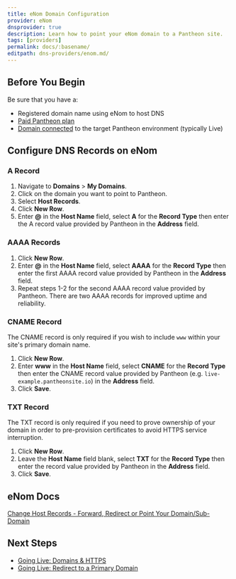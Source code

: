 ```yaml
---
title: eNom Domain Configuration
provider: eNom
dnsprovider: true
description: Learn how to point your eNom domain to a Pantheon site.
tags: [providers]
permalink: docs/:basename/
editpath: dns-providers/enom.md/
---
```

## Before You Begin
Be sure that you have a:


- Registered domain name using eNom to host DNS
- [Paid Pantheon plan](/docs/guides/going-live/plans/)
- [Domain connected](/docs/guides/going-live/domains-https/) to the target Pantheon environment (typically Live)

## Configure DNS Records on eNom
### A Record
1. Navigate to **Domains** > **My Domains**.
2. Click on the domain you want to point to Pantheon.
3. Select **Host Records**.
4. Click **New Row**.
5. Enter **@** in the **Host Name** field, select **A** for the **Record Type** then enter the A record value provided by Pantheon in the **Address** field.

### AAAA Records
1. Click **New Row**.
2. Enter **@** in the **Host Name** field, select **AAAA** for the **Record Type** then enter the first AAAA record value provided by Pantheon in the **Address** field.
3. Repeat steps 1-2 for the second AAAA record value provided by Pantheon. There are two AAAA records for improved uptime and reliability.

### CNAME Record
The CNAME record is only required if you wish to include `www` within your site's primary domain name.

1. Click **New Row**.
2. Enter **www** in the **Host Name** field, select **CNAME** for the **Record Type** then enter the CNAME record value provided by Pantheon (e.g. `live-example.pantheonsite.io`) in the **Address** field.
4. Click **Save**.

### TXT Record
The TXT record is only required if you need to prove ownership of your domain in order to pre-provision certificates to avoid HTTPS service interruption.

1. Click **New Row**.
2. Leave the **Host Name** field blank, select **TXT** for the **Record Type** then enter the record value provided by Pantheon in the **Address** field.
3. Click **Save**.

## eNom Docs

<a href="https://www.enom.com/kb/kb/kb_0002_change-host-records.htm" target="blank">Change Host Records - Forward, Redirect or Point Your Domain/Sub-Domain
 <span class="glyphicons glyphicons-new-window-alt"></span></a>

## Next Steps

* [Going Live: Domains & HTTPS](/docs/guides/going-live/domains-https/)
* [Going Live: Redirect to a Primary Domain](/docs/guides/going-live/redirects/)
